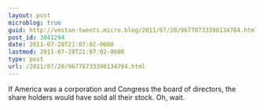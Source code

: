 ```yaml
---
layout: post
microblog: true
guid: http://vmstan-tweets.micro.blog/2011/07/28/96778733398134784.html
post_id: 3041294
date: 2011-07-28T21:07:02-0600
lastmod: 2011-07-28T21:07:02-0600
type: post
url: /2011/07/28/96778733398134784.html
---
```

If America was a corporation and Congress the board of directors, the share holders would have sold all their stock. Oh, wait.
